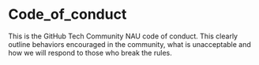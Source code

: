# Code_of_conduct
This is the GitHub Tech Community NAU code of conduct. This clearly outline behaviors encouraged in the community, what is unacceptable and how we will respond to those who break the rules.
